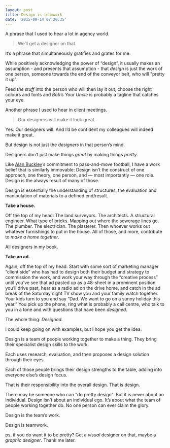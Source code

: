 ```yaml
---
layout: post
title: Design is teamwork
date: '2015-09-14 07:20:35'
---
```


A phrase that I used to hear a lot in agency world.

> We’ll get a designer on that.

It’s a phrase that simultaneously gratifies and grates for me.

While positively acknowledging the power of “design”, it usually makes an assumption - and presents that assumption - that *design* is just the work of one person, someone towards the end of the conveyor belt, who will "pretty it up".

Feed *the stuff* into the person who will then lay it out, choose the right colours and fonts and *Bob’s Your Uncle* is probably a tagline that catches your eye.

Another phrase I used to hear in client meetings.

> Our designers will make it look great.

Yes. Our designers will. And I’d be confident my colleagues will indeed make it great.

But design is not just the *designers* in that person’s mind.

Designers don’t just make things *great* by making things *pretty*.

Like [Alan Buckley](https://en.wikipedia.org/wiki/Alan_Buckley)’s commitment to pass-and-move football, I have a work belief that is similarly immovable: Design isn’t the construct of one approach, one theory, one person, and — most importantly — one role. Design is the always result of many of those.

Design is essentially the understanding of structures, the evaluation and manipulation of materials to a defined end/result.

**Take a house.**

Off the top of my head: The land surveyors. The architects. A structural engineer. What type of bricks. Mapping out where the sewerage lines go. The plumber. The electrician. The plasterer. Then whoever works out whatever furnishings to put in the house. All of those, and more, contribute to *make a home together*.

All designers in my book.

**Take an ad.**

Again, off the top of my head: Start with some sort of marketing manager “client side” who has had to design both their budget and strategy to commission the work, and work your way through the “creative process” until you’ve see that ad pasted up as a 48-sheet in a prominent position you’ll drive past, hear as a radio ad on the drive home, and catch in the ad break of the Saturday night TV show you and your family watch together. Your kids turn to you and say “Dad. We want to go on a sunny holiday this year.” You pick up the phone, ring what is probably a call centre, who talk to you in a tone and with questions that have been *designed*.

The whole thing: *Designed*.

I could keep going on with examples, but I hope you get the idea.

Design is a team of people working together to make a thing. They bring their specialist design skills to the work.

Each uses research, evaluation, and then proposes a design solution through their eyes. 

Each of those people brings their design strengths to the table, adding into everyone else’s design focus.

That is their responsibility into the overall design. That is design.

There may be someone who can "do pretty design". But it is never about an individual. Design isn’t about an individual ego. It’s about what the team of people working together do. No one person can ever claim the glory.

Design is the team’s work.

Design is teamwork.

ps, if you do want it to be pretty? Get a *visual* designer on that, maybe a *graphic designer*. Thank me later.